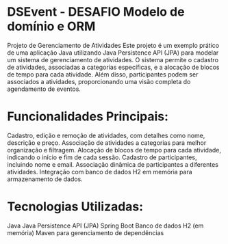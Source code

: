 # DSEvent - DESAFIO Modelo de domínio e ORM

Projeto de Gerenciamento de Atividades
Este projeto é um exemplo prático de uma aplicação Java utilizando Java Persistence API (JPA) para modelar um sistema de gerenciamento de atividades. O sistema permite o cadastro de atividades, associadas a categorias específicas, e a alocação de blocos de tempo para cada atividade. Além disso, participantes podem ser associados a atividades, proporcionando uma visão completa do agendamento de eventos.

# Funcionalidades Principais:
Cadastro, edição e remoção de atividades, com detalhes como nome, descrição e preço.
Associação de atividades a categorias para melhor organização e filtragem.
Alocação de blocos de tempo para cada atividade, indicando o início e fim de cada sessão.
Cadastro de participantes, incluindo nome e email.
Associação dinâmica de participantes a diferentes atividades.
Integração com banco de dados H2 em memória para armazenamento de dados.

# Tecnologias Utilizadas:
Java
Java Persistence API (JPA)
Spring Boot
Banco de dados H2 (em memória)
Maven para gerenciamento de dependências
